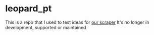 # leopard_pt

This is a repo that I used to test ideas for [our scraper](https://github.com/shlyakpavel/reliability_scraper)
It's no longer in development, supported or maintained
